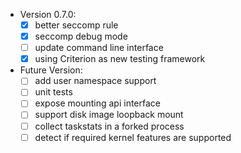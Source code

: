 - Version 0.7.0: 
    - [x] better seccomp rule
    - [x] seccomp debug mode
    - [ ] update command line interface
    - [x] using Criterion as new testing framework

- Future Version: 
    - [ ] add user namespace support
    - [ ] unit tests
    - [ ] expose mounting api interface
    - [ ] support disk image loopback mount
    - [ ] collect taskstats in a forked process
    - [ ] detect if required kernel features are supported
